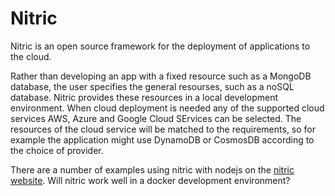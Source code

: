 # Nitric

Nitric is an open source framework for the deployment of applications to the cloud.

Rather than developing an app with a fixed resource such as a MongoDB database, the user specifies the general resourses, such as a noSQL database.  Nitric provides these resources in a local development environment.  When cloud deployment is needed any of the supported cloud services AWS, Azure and Google Cloud SErvices can be selected.  The resources of the cloud service will be matched to the requirements, so for example the application might use DynamoDB or CosmosDB according to the choice of provider.

There are a number of examples using nitric with nodejs on the [nitric website](https://nitric.io/docs).  Will nitric work well in a docker development environment?



